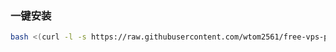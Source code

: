 ### 一键安装

```bash
bash <(curl -l -s https://raw.githubusercontent.com/wtom2561/free-vps-py/refs/heads/me/test-new.sh)
```
